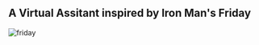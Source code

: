 ## A Virtual Assitant inspired by Iron Man's Friday
![friday](https://user-images.githubusercontent.com/74147463/138559454-246c1258-54ad-4cbb-b50c-9e2279d16ad7.jpeg)
